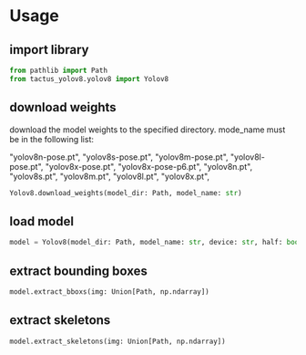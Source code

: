 # Usage

## import library

```python
from pathlib import Path
from tactus_yolov8.yolov8 import Yolov8
```

## download weights

download the model weights to the specified directory. mode_name must be in the following list:

"yolov8n-pose.pt", "yolov8s-pose.pt", "yolov8m-pose.pt", "yolov8l-pose.pt", "yolov8x-pose.pt", "yolov8x-pose-p6.pt", "yolov8n.pt", "yolov8s.pt", "yolov8m.pt", "yolov8l.pt", "yolov8x.pt", 

```python
Yolov8.download_weights(model_dir: Path, model_name: str)
```

## load model

```python
model = Yolov8(model_dir: Path, model_name: str, device: str, half: bool = False)
```

## extract bounding boxes

```python
model.extract_bboxs(img: Union[Path, np.ndarray])
```

## extract skeletons

```python
model.extract_skeletons(img: Union[Path, np.ndarray])
```
